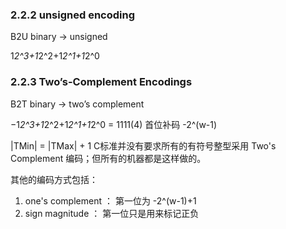 ### 2.2.2 unsigned encoding
B2U binary -> unsigned

1*2^3+1*2^2+1*2^1+1*2^0

### 2.2.3 Two’s-Complement Encodings
B2T binary -> two’s complement

−1*2^3+1*2^2+1*2^1+1*2^0 = 1111(4)
首位补码 -2^(w-1)

|TMin| = |TMax| + 1
C标准并没有要求所有的有符号整型采用 Two's Complement 编码；但所有的机器都是这样做的。

其他的编码方式包括：
1. one's complement ： 第一位为 -2^(w-1)+1
2. sign magnitude ： 第一位只是用来标记正负

